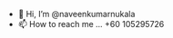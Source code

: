 - 👋 Hi, I’m @naveenkumarnukala
- 📫 How to reach me ... +60 105295726

<!---
naveenkumarnukala/naveenkumarnukala is a ✨ special ✨ repository because its `README.md` (this file) appears on your GitHub profile.
You can click the Preview link to take a look at your changes.
--->
